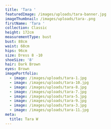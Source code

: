 ```yaml
---
title: 'Tara '
featuredImage: /images/uploads/tara-banner.jpg
imageThumbnail: /images/uploads/tara-.png
firstName: 'Tara '
collection: Classic
height: 172cm
measurementType: bust
bust: 88cm
waist: 68cm
hips: 96cm
size: Dress 8 -10
shoeSize: '8'
hair: Dark Brown
eyes: Brown
imagePortfolio:
  - image: /images/uploads/tara-1.jpg
  - image: /images/uploads/tara-10.jpg
  - image: /images/uploads/tara-8.jpg
  - image: /images/uploads/tara-7.jpg
  - image: /images/uploads/tara-5.jpg
  - image: /images/uploads/tara-9.jpg
  - image: /images/uploads/tara-3.jpg
  - image: /images/uploads/tara-11.jpg
meta:
  title: Tara W
---
```


